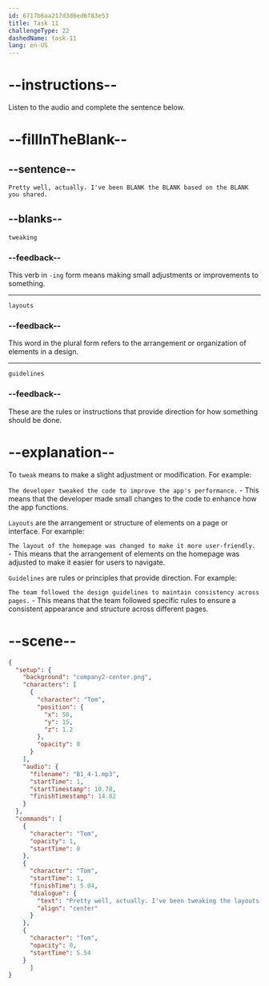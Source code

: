 ```yaml
---
id: 6717b6aa217d3d6ed6f83e53
title: Task 11
challengeType: 22
dashedName: task-11
lang: en-US
---
```


<!-- (audio) Tom: Pretty well, actually. I've been tweaking the layouts based on the guidelines you shared. -->

# --instructions--

Listen to the audio and complete the sentence below.

# --fillInTheBlank--

## --sentence--

`Pretty well, actually. I've been BLANK the BLANK based on the BLANK you shared.`

## --blanks--

`tweaking`

### --feedback--

This verb in `-ing` form means making small adjustments or improvements to something.

---

`layouts`

### --feedback--

This word in the plural form refers to the arrangement or organization of elements in a design.

---

`guidelines`

### --feedback--

These are the rules or instructions that provide direction for how something should be done.

# --explanation--

To `tweak` means to make a slight adjustment or modification. For example:

`The developer tweaked the code to improve the app's performance.` - This means that the developer made small changes to the code to enhance how the app functions.

`Layouts` are the arrangement or structure of elements on a page or interface. For example:

`The layout of the homepage was changed to make it more user-friendly.` - This means that the arrangement of elements on the homepage was adjusted to make it easier for users to navigate.

`Guidelines` are rules or principles that provide direction. For example:

`The team followed the design guidelines to maintain consistency across pages.` - This means that the team followed specific rules to ensure a consistent appearance and structure across different pages.

# --scene--

```json
{
  "setup": {
    "background": "company2-center.png",
    "characters": [
      {
        "character": "Tom",
        "position": {
          "x": 50,
          "y": 15,
          "z": 1.2
        },
        "opacity": 0
      }
    ],
    "audio": {
      "filename": "B1_4-1.mp3",
      "startTime": 1,
      "startTimestamp": 10.78,
      "finishTimestamp": 14.82
    }
  },
  "commands": [
    {
      "character": "Tom",
      "opacity": 1,
      "startTime": 0
    },
    {
      "character": "Tom",
      "startTime": 1,
      "finishTime": 5.04,
      "dialogue": {
        "text": "Pretty well, actually. I've been tweaking the layouts based on the guidelines you shared.",
        "align": "center"
      }
    },
    {
      "character": "Tom",
      "opacity": 0,
      "startTime": 5.54
    }
      ]
}
```
